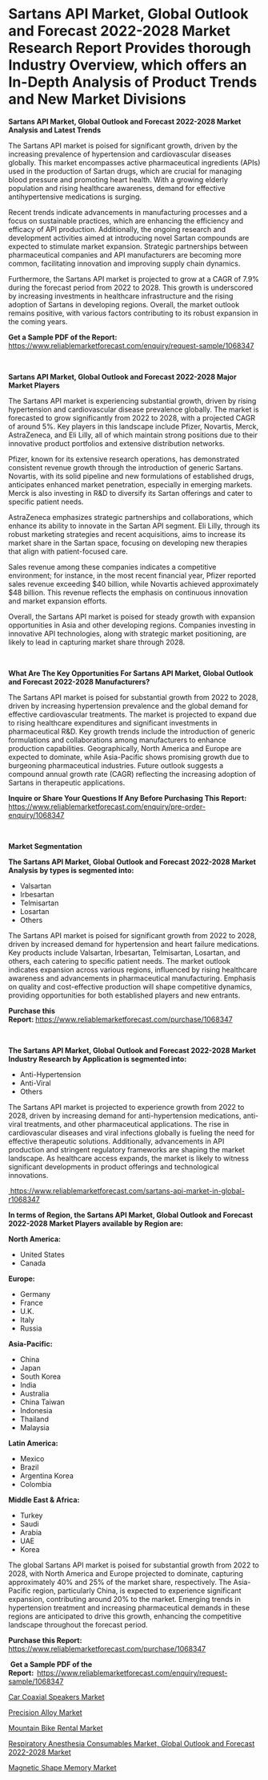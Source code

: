 <p><h1>Sartans API Market, Global Outlook and Forecast 2022-2028 Market Research Report Provides thorough Industry Overview, which offers an In-Depth Analysis of Product Trends and New Market Divisions</h1></p><p><strong>Sartans API Market, Global Outlook and Forecast 2022-2028 Market Analysis and Latest Trends</strong></p>
<p><p>The Sartans API market is poised for significant growth, driven by the increasing prevalence of hypertension and cardiovascular diseases globally. This market encompasses active pharmaceutical ingredients (APIs) used in the production of Sartan drugs, which are crucial for managing blood pressure and promoting heart health. With a growing elderly population and rising healthcare awareness, demand for effective antihypertensive medications is surging.</p><p>Recent trends indicate advancements in manufacturing processes and a focus on sustainable practices, which are enhancing the efficiency and efficacy of API production. Additionally, the ongoing research and development activities aimed at introducing novel Sartan compounds are expected to stimulate market expansion. Strategic partnerships between pharmaceutical companies and API manufacturers are becoming more common, facilitating innovation and improving supply chain dynamics.</p><p>Furthermore, the Sartans API market is projected to grow at a CAGR of 7.9% during the forecast period from 2022 to 2028. This growth is underscored by increasing investments in healthcare infrastructure and the rising adoption of Sartans in developing regions. Overall, the market outlook remains positive, with various factors contributing to its robust expansion in the coming years.</p></p>
<p><strong>Get a Sample PDF of the Report:&nbsp;</strong> <a href="https://www.reliablemarketforecast.com/enquiry/request-sample/1068347">https://www.reliablemarketforecast.com/enquiry/request-sample/1068347</a></p>
<p>&nbsp;</p>
<p><strong>Sartans API Market, Global Outlook and Forecast 2022-2028 Major Market Players</strong></p>
<p><p>The Sartans API market is experiencing substantial growth, driven by rising hypertension and cardiovascular disease prevalence globally. The market is forecasted to grow significantly from 2022 to 2028, with a projected CAGR of around 5%. Key players in this landscape include Pfizer, Novartis, Merck, AstraZeneca, and Eli Lilly, all of which maintain strong positions due to their innovative product portfolios and extensive distribution networks.</p><p>Pfizer, known for its extensive research operations, has demonstrated consistent revenue growth through the introduction of generic Sartans. Novartis, with its solid pipeline and new formulations of established drugs, anticipates enhanced market penetration, especially in emerging markets. Merck is also investing in R&D to diversify its Sartan offerings and cater to specific patient needs.</p><p>AstraZeneca emphasizes strategic partnerships and collaborations, which enhance its ability to innovate in the Sartan API segment. Eli Lilly, through its robust marketing strategies and recent acquisitions, aims to increase its market share in the Sartan space, focusing on developing new therapies that align with patient-focused care.</p><p>Sales revenue among these companies indicates a competitive environment; for instance, in the most recent financial year, Pfizer reported sales revenue exceeding $40 billion, while Novartis achieved approximately $48 billion. This revenue reflects the emphasis on continuous innovation and market expansion efforts.</p><p>Overall, the Sartans API market is poised for steady growth with expansion opportunities in Asia and other developing regions. Companies investing in innovative API technologies, along with strategic market positioning, are likely to lead in capturing market share through 2028.</p></p>
<p>&nbsp;</p>
<p><strong>What Are The Key Opportunities For Sartans API Market, Global Outlook and Forecast 2022-2028 Manufacturers?</strong></p>
<p><p>The Sartans API market is poised for substantial growth from 2022 to 2028, driven by increasing hypertension prevalence and the global demand for effective cardiovascular treatments. The market is projected to expand due to rising healthcare expenditures and significant investments in pharmaceutical R&D. Key growth trends include the introduction of generic formulations and collaborations among manufacturers to enhance production capabilities. Geographically, North America and Europe are expected to dominate, while Asia-Pacific shows promising growth due to burgeoning pharmaceutical industries. Future outlook suggests a compound annual growth rate (CAGR) reflecting the increasing adoption of Sartans in therapeutic applications.</p></p>
<p><strong>Inquire or Share Your Questions If Any Before Purchasing This Report:</strong> <a href="https://www.reliablemarketforecast.com/enquiry/pre-order-enquiry/1068347">https://www.reliablemarketforecast.com/enquiry/pre-order-enquiry/1068347</a></p>
<p>&nbsp;</p>
<p><strong>Market Segmentation</strong></p>
<p><strong>The Sartans API Market, Global Outlook and Forecast 2022-2028 Market Analysis by types is segmented into:</strong></p>
<p><ul><li>Valsartan</li><li>Irbesartan</li><li>Telmisartan</li><li>Losartan</li><li>Others</li></ul></p>
<p><p>The Sartans API market is poised for significant growth from 2022 to 2028, driven by increased demand for hypertension and heart failure medications. Key products include Valsartan, Irbesartan, Telmisartan, Losartan, and others, each catering to specific patient needs. The market outlook indicates expansion across various regions, influenced by rising healthcare awareness and advancements in pharmaceutical manufacturing. Emphasis on quality and cost-effective production will shape competitive dynamics, providing opportunities for both established players and new entrants.</p></p>
<p><strong>Purchase this Report:&nbsp;</strong><a href="https://www.reliablemarketforecast.com/purchase/1068347">https://www.reliablemarketforecast.com/purchase/1068347</a></p>
<p>&nbsp;</p>
<p><strong>The Sartans API Market, Global Outlook and Forecast 2022-2028 Market Industry Research by Application is segmented into:</strong></p>
<p><ul><li>Anti-Hypertension</li><li>Anti-Viral</li><li>Others</li></ul></p>
<p><p>The Sartans API market is projected to experience growth from 2022 to 2028, driven by increasing demand for anti-hypertension medications, anti-viral treatments, and other pharmaceutical applications. The rise in cardiovascular diseases and viral infections globally is fueling the need for effective therapeutic solutions. Additionally, advancements in API production and stringent regulatory frameworks are shaping the market landscape. As healthcare access expands, the market is likely to witness significant developments in product offerings and technological innovations.</p></p>
<p><a href="https://www.reliablemarketforecast.com/sartans-api-market-in-global-r1068347">&nbsp;https://www.reliablemarketforecast.com/sartans-api-market-in-global-r1068347</a></p>
<p><strong>In terms of Region, the Sartans API Market, Global Outlook and Forecast 2022-2028 Market Players available by Region are:</strong></p>
<p>
    <p> <strong> North America: </strong>
        <ul>
            <li>United States</li>
            <li>Canada</li>
        </ul>
        </p> 
    <p> <strong> Europe: </strong>
        <ul>
            <li>Germany</li>
            <li>France</li>
            <li>U.K.</li>
            <li>Italy</li>
            <li>Russia</li>
        </ul>
        </p> 
    <p> <strong> Asia-Pacific: </strong>
        <ul>
            <li>China</li>
            <li>Japan</li>
            <li>South Korea</li>
            <li>India</li>
            <li>Australia</li>
            <li>China Taiwan</li>
            <li>Indonesia</li>
            <li>Thailand</li>
            <li>Malaysia</li>
        </ul>
        </p> 
    <p> <strong> Latin America: </strong>
        <ul>
            <li>Mexico</li>
            <li>Brazil</li>
            <li>Argentina Korea</li>
            <li>Colombia</li>
        </ul>
        </p> 
    <p> <strong> Middle East & Africa: </strong>
        <ul>
            <li>Turkey</li>
            <li>Saudi</li>
            <li>Arabia</li>
            <li>UAE</li>
            <li>Korea</li>
        </ul>
    </p>
    </p>
<p><p>The global Sartans API market is poised for substantial growth from 2022 to 2028, with North America and Europe projected to dominate, capturing approximately 40% and 25% of the market share, respectively. The Asia-Pacific region, particularly China, is expected to experience significant expansion, contributing around 20% to the market. Emerging trends in hypertension treatment and increasing pharmaceutical demands in these regions are anticipated to drive this growth, enhancing the competitive landscape throughout the forecast period.</p></p>
<p><strong>Purchase this Report: </strong><a href="https://www.reliablemarketforecast.com/purchase/1068347">https://www.reliablemarketforecast.com/purchase/1068347</a></p>
<p>&nbsp;<strong>Get a Sample PDF of the Report:&nbsp;&nbsp;</strong><a href="https://www.reliablemarketforecast.com/enquiry/request-sample/1068347">https://www.reliablemarketforecast.com/enquiry/request-sample/1068347</a></p>
<p><strong></strong></p>
<p><p><a href="https://www.linkedin.com/pulse/car-coaxial-speakers-market-size-growth-trends-industry-analysis-lf6pf?trackingId=I1NM3xOKQM%2BHPglZ%2B01UzA%3D%3D">Car Coaxial Speakers Market</a></p><p><a href="https://issuu.com/reportprime-2/docs/precision-alloy-market-size-2030.pp_1b1b9d737abcdd">Precision Alloy Market</a></p><p><a href="https://www.linkedin.com/pulse/strategic-roadmap-global-mountain-bike-rental-market-insights-opportunities-zc6jf?trackingId=Db%2Fp4M6pS7y6EjXt0ha1KA%3D%3D">Mountain Bike Rental Market</a></p><p><a href="https://github.com/RoccoManning/Market-Research-Report-List-6/blob/main/respiratory-anesthesia-consumables-market-global-outlook-and-forecast-2022-2028-market.md">Respiratory Anesthesia Consumables Market, Global Outlook and Forecast 2022-2028 Market</a></p><p><a href="https://issuu.com/reportprime-2/docs/magnetic-shape-memory-market-size-2_2f35eb6daa111e">Magnetic Shape Memory Market</a></p></p>